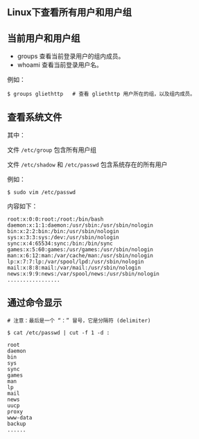 
Linux下查看所有用户和用户组
----------------------------

## 当前用户和用户组 ##

* groups 查看当前登录用户的组内成员。
* whoami 查看当前登录用户名。

例如：

    $ groups gliethttp   # 查看 gliethttp 用户所在的组，以及组内成员。

## 查看系统文件 ##

其中：

文件 `/etc/group` 包含所有用户组

文件 `/etc/shadow` 和 `/etc/passwd` 包含系统存在的所有用户

例如：

    $ sudo vim /etc/passwd

内容如下：

    root:x:0:0:root:/root:/bin/bash
    daemon:x:1:1:daemon:/usr/sbin:/usr/sbin/nologin
    bin:x:2:2:bin:/bin:/usr/sbin/nologin
    sys:x:3:3:sys:/dev:/usr/sbin/nologin
    sync:x:4:65534:sync:/bin:/bin/sync
    games:x:5:60:games:/usr/games:/usr/sbin/nologin
    man:x:6:12:man:/var/cache/man:/usr/sbin/nologin
    lp:x:7:7:lp:/var/spool/lpd:/usr/sbin/nologin
    mail:x:8:8:mail:/var/mail:/usr/sbin/nologin
    news:x:9:9:news:/var/spool/news:/usr/sbin/nologin
    .................

## 通过命令显示 ##

    # 注意：最后是一个 “：” 冒号，它是分隔符 (delimiter)

    $ cat /etc/passwd | cut -f 1 -d :

    root
    daemon
    bin
    sys
    sync
    games
    man
    lp
    mail
    news
    uucp
    proxy
    www-data
    backup
    ......


